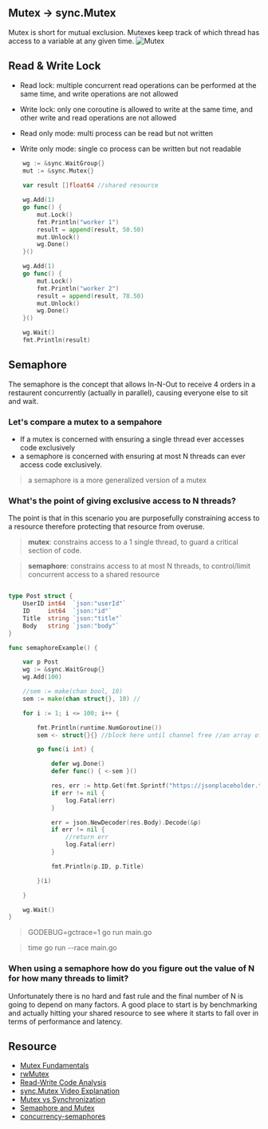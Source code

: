 ## Mutex -> sync.Mutex
Mutex is short for mutual exclusion. Mutexes keep track of which thread has access to a variable at any given time.
![Mutex](https://res.cloudinary.com/practicaldev/image/fetch/s---IMLhEFN--/c_limit%2Cf_auto%2Cfl_progressive%2Cq_auto%2Cw_880/https://i1.wp.com/qvault.io/wp-content/uploads/2020/03/download.png%3Fw%3D742%26ssl%3D1)

## Read & Write Lock
* Read lock: multiple concurrent read operations can be performed at the same time, and write operations are not allowed
* Write lock: only one coroutine is allowed to write at the same time, and other write and read operations are not allowed

* Read only mode: multi process can be read but not written
* Write only mode: single co process can be written but not readable

```go
	wg := &sync.WaitGroup{}
	mut := &sync.Mutex{}
  
	var result []float64 //shared resource

	wg.Add(1)
	go func() {
		mut.Lock()
		fmt.Println("worker 1")
		result = append(result, 50.50)
		mut.Unlock()
		wg.Done()
	}()

	wg.Add(1)
	go func() {
		mut.Lock()
		fmt.Println("worker 2")
		result = append(result, 78.50)
		mut.Unlock()
		wg.Done()
	}()

	wg.Wait()
	fmt.Println(result)
  ```
  

## Semaphore
The semaphore is the concept that allows In-N-Out to receive 4 orders in a restaurent concurrently (actually in parallel), causing everyone else to sit and wait.

### Let's compare a mutex to a sempahore
* If a mutex is concerned with ensuring a single thread ever accesses code exclusively 
* a semaphore is concerned with ensuring at most N threads can ever access code exclusively.

> a semaphore is a more generalized version of a mutex 

### What's the point of giving exclusive access to N threads? 
The point is that in this scenario you are purposefully constraining access to a resource therefore protecting that resource from overuse.

> **mutex**: constrains access to a 1 single thread, to guard a critical section of code.

> **semaphore**: constrains access to at most N threads, to control/limit concurrent access to a shared resource

```go

type Post struct {
	UserID int64  `json:"userId"`
	ID     int64  `json:"id"`
	Title  string `json:"title"`
	Body   string `json:"body"`
}

func semaphoreExample() {

	var p Post
	wg := &sync.WaitGroup{}
	wg.Add(100)

	//sem := make(chan bool, 10) 
	sem := make(chan struct{}, 10) //

	for i := 1; i <= 100; i++ {

		fmt.Println(runtime.NumGoroutine())
		sem <- struct{}{} //block here until channel free //an array of empty structs, which occupies no storage.

		go func(i int) {

			defer wg.Done()
			defer func() { <-sem }() 

			res, err := http.Get(fmt.Sprintf("https://jsonplaceholder.typicode.com/posts/%d", i))
			if err != nil {
				log.Fatal(err)
			}

			err = json.NewDecoder(res.Body).Decode(&p)
			if err != nil {
				//return err
				log.Fatal(err)
			}

			fmt.Println(p.ID, p.Title)

		}(i)

	}

	wg.Wait()
}
```

> GODEBUG=gctrace=1 go run main.go

> time go run --race main.go

### When using a semaphore how do you figure out the value of N for how many threads to limit?
Unfortunately there is no hard and fast rule and the final number of N is going to depend on many factors. A good place to start is by benchmarking and actually hitting your shared resource to see where it starts to fall over in terms of performance and latency.

## Resource
* [Mutex Fundamentals](https://www.sohamkamani.com/golang/mutex)
* [rwMutex](https://dev.to/qvault/golang-mutexes-what-is-rwmutex-for-57a0)
* [Read-Write Code Analysis](https://www.mo4tech.com/golang-series-rwmutex-read-write-lock-analysis.html)
* [sync.Mutex Video Explanation](https://www.youtube.com/watch?v=JlmYLPxwVzQ)
* [Mutex vs Synchronization](https://www.youtube.com/watch?v=jkRN9zcLH1s) 
* [Semaphore and Mutex](https://www.youtube.com/watch?v=DvF3AsTglUU)
* [concurrency-semaphores](https://medium.com/@deckarep/gos-extended-concurrency-semaphores-part-1-5eeabfa351ce)

